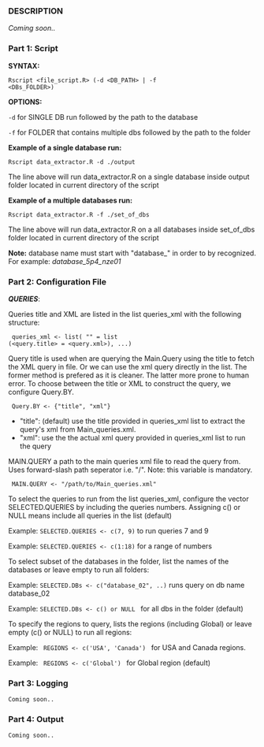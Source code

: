 ### DESCRIPTION

_Coming soon.._

### Part 1: Script

**SYNTAX:**

<code>Rscript <file_script.R> (-d <DB_PATH> | -f <DBs_FOLDER>)</code>

**OPTIONS:**

  <code>-d</code> for SINGLE DB run followed by the path to the database
  
  <code>-f</code> for FOLDER that contains multiple dbs followed by the path to the folder


**Example of a single database run:**
  
<code>Rscript data_extractor.R -d ./output </code>

The line above will run data_extractor.R on a single database inside output folder located in current directory of the script

**Example of a multiple databases run:** 
  
<code>Rscript data_extractor.R -f ./set_of_dbs</code>

The line above will run data_extractor.R on a all databases inside set_of_dbs folder located in current directory of the script

**Note:**
database name must start with "database_" in order to by recognized. For example: _database_5p4_nze01_
  
### Part 2: Configuration File
  
***QUERIES***: 
  
  Queries title and XML are listed in the list queries_xml with the following structure: 
  
  <code> queries_xml <- list( "<numberStr>" = list (<query.title> = <query.xml>), ...) </code>
  
Query title is used when are querying the Main.Query using the title to fetch the XML query in file. Or we can use the xml query directly in the list. The former method is prefered as it is cleaner. The latter more prone to human error. To choose between the title or XML to construct the query, we configure Query.BY.
    
<code> Query.BY <- {"title", "xml"} </code>

  
- "title": (default) use the title provided in queries_xml list to extract the query's xml from Main_queries.xml. 
- "xml": use the the actual xml query provided in queries_xml list to run the query 
 

MAIN.QUERY a path to the main queries xml file to read the query from. Uses forward-slash path seperator i.e. "/". Note: this variable is mandatory.


<code> MAIN.QUERY <- "/path/to/Main_queries.xml"</code>


To select the queries to run from the list queries_xml, configure the vector SELECTED.QUERIES by including the queries numbers. Assigning c() or NULL means include all queries in the list (default)
                  
Example: <code>SELECTED.QUERIES <- c(7, 9)</code> to run queries 7 and 9
  
Example: <code>SELECTED.QUERIES <- c(1:18)</code> for a range of numbers
    
To select subset of the databases in the folder, list the names of the databases or leave empty to run all folders:

Example: <code>SELECTED.DBs <- c("database_02", ..)</code> runs query on db name database_02

Example: <code>SELECTED.DBs <- c() or NULL </code> for all dbs in the folder (default)

To specify the regions to query, lists the regions (including Global) or leave empty (c() or NULL) to run all regions:

Example: <code> REGIONS <- c('USA', 'Canada') </code> for USA and Canada regions.
    
Example: <code> REGIONS <- c('Global') </code> for Global region (default)


### Part 3: Logging

    Coming soon..
    
### Part 4: Output
    
    Coming soon..
